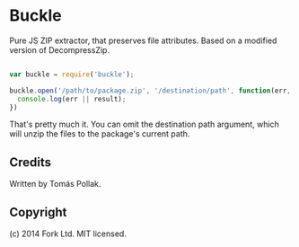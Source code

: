 Buckle
======

Pure JS ZIP extractor, that preserves file attributes. Based on a modified version of DecompressZip.

``` js

var buckle = require('buckle');

buckle.open('/path/to/package.zip', '/destination/path', function(err, result) {
  console.log(err || result);
})
```

That's pretty much it. You can omit the destination path argument, which will unzip the files to the package's current path.

Credits
-------

Written by Tomás Pollak.

Copyright
---------

(c) 2014 Fork Ltd. MIT licensed.